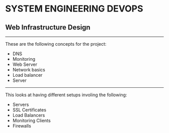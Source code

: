 # SYSTEM ENGINEERING DEVOPS

## Web Infrastructure Design

---

These are the following concepts for the project:
- DNS
- Monitoring
- Web Server
- Network basics
- Load balancer
- Server

---

This looks at having different setups involing the following:
- Servers
- SSL Certificates
- Load Balancers
- Monitoring Clients
- Firewalls

